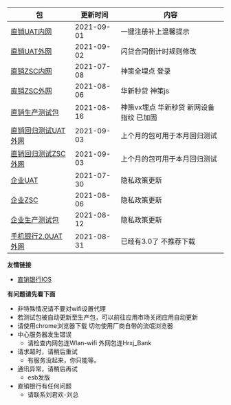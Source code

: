 |  包   | 更新时间  | 内容  |
|  ----  | ----  |----  |
| [直销UAT内网](https://www.pgyer.com/dsbank_uat)  | 2021-09-01 | 一键注册补上温馨提示 |
| [直销UAT外网](https://www.pgyer.com/dsbank_uat_w)  | 2021-09-02 | 闪贷合同倒计时规则修改 |
| [直销ZSC内网](https://www.pgyer.com/dsbank_zsc)  | 2021-07-08 | 神策全埋点 登录 |
| [直销ZSC外网](https://www.pgyer.com/dsbank_zsc_w)   | 2021-08-06 | 华新秒贷 神策js |
| [直销生产测试包](https://www.pgyer.com/dsbank_release) | 2021-08-16 | 神策vx埋点 华新秒贷 新网设备指纹 已加固|
| [直销回归测试UAT外网](https://www.pgyer.com/dsbank_uat_regression) | 2021-09-03 | 上个月的包可用于本月回归测试|
| [直销回归测试ZSC外网](https://www.pgyer.com/dsbank_z_regressio) | 2021-09-03 | 上个月的包可用于本月回归测试|
| [企业UAT](https://www.pgyer.com/qyBank_uat)  | 2021-07-30 | 隐私政策更新 |
| [企业ZSC](https://www.pgyer.com/qyBank_zsc)   | 2021-08-06 | 隐私政策更新 |
| [企业生产测试包](https://www.pgyer.com/qyBank_release)   | 2021-08-12 | 隐私政策更新 |
| [手机银行2.0UAT外网](https://www.pgyer.com/pmobile_uat_w)   | 2021-08-31 | 已经有3.0了 不推荐下载 |


**友情链接**
+ [直销银行IOS](http://d.7short.com/hrxjubank)

**有问题请先看下面**
+ 非特殊情况请不要对wifi设置代理
+ 若测试包被自动更新至生产包，可以前往应用市场关闭应用自动更新
+ 请使用chrome浏览器下载 切勿使用厂商自带的流氓浏览器
+ 中心服务器发生错误
  + 请检查内网包连Wlan-wifi 外网包连Hrxj_Bank
+ 请求超时，请稍后重试 
  + 有服务没起来，你只能等。
+ 通讯异常，请稍后再试
  + esb发版
+ 直销银行有任何问题
  + 请联系刘君欢-刘总
